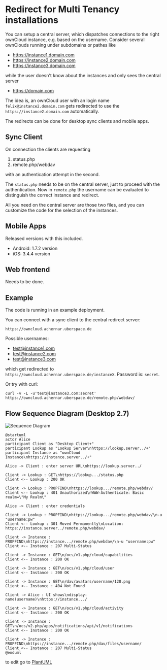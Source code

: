 # Redirect for Multi Tenancy installations

You can setup a central server, which dispatches connections to the right ownCloud instance, e.g. based on the username.
Consider several ownClouds running under subdomains or pathes like

* https://instance1.domain.com
* https://instance2.domain.com
* https://instance3.domain.com

while the user doesn't know about the instances and only sees the central server

* https://domain.com

The idea is, an ownCloud user with an login name ```felix@instance2.domain.com``` gets redirected to use the  ```https://instance2.domain.com``` automatically.

The redirects can be done for desktop sync clients and mobile apps.

## Sync Client

On connection the clients are requesting

1. status.php
2. remote.php/webdav

with an authentication attempt in the second.

The ```status.php``` needs to be on the central server, just to proceed with the authentication.
Now in ```remote.php``` the username can be evaluated to distinguish the correct instance and redirect.

All you need on the central server are those two files, and you can customize the code for the selection of the instances.

##  Mobile Apps

Released versions with this included.
* Android: 1.7.2 version
* iOS: 3.4.4 version

## Web frontend

Needs to be done.

## Example

The code is running in an example deployment.

You can connect with a sync client to the central redirect server: 

```
https://owncloud.achernar.uberspace.de
```

Possible usernames:

* test@instance1.com
* test@instance2.com
* test@instance3.com

which get redirected to ```https://owncloud.achernar.uberspace.de/instanceX```.
Password is: ```secret```.

Or try with curl:

```
curl -v -L -u'test@instance3.com:secret' https://owncloud.achernar.uberspace.de/remote.php/webdav/
```

## Flow Sequence Diagram (Desktop 2.7)

![Sequence Diagram](http://www.plantuml.com/plantuml/png/hPBHRzem4CRV-IjEF6sQWe4XROgsgLsxJcZG8Zh4IrwkpdLOTMpBTeBONp_7a1MsCBMiB-1ykllTPzztvZnQNnQoWznh2-TISEgOe0ak32eF5r9G-4C7tKjo3rwRdVIcUr0tqVgXDB5kTxmbMv7DrCfxurB6P9HxBigz7li3C5REe-8K4NgjBgGkyz_g8qRib0DG9ng7v5FZDuNmInQsHR2OJuuRwNHsJQ5zvps5hr--_zKHQiDiNxgUMPccwKEIF7OD-tsu-TOAdCrlPbVZwyisggL2UwgfR4rtELQibJxg3s2XiFGhRSLFoZErN2wJy_0TIWL7JobyHYSuM49PVCowqmtCwsFsZoVYblAw7wLx0UEPIahebewime9Ii-wsNkLjkCfKLvJ3Z6o1AXJ8JQOccgCNMgLmTDqjC_TjDu5fDTx0Jh6-1nxsty6qb5uajp4EH-R7237D7Qi6SGwl8yqu6hmJKdX1xkY06ADdOMlVf-Fg-sE57grZpGkmmV1zpwWVHwYZ_WYkjOShNQfy7xuDMWgBCRYLNhjCvS8PYPkafhvgyA_Rz_AyMoFteX9-yvyFEOn8DCOnfRsu5ziOkY29CF1GF6NMKxCO5t4l9EsjuQafF2ELbuNy1G00)

```plantuml
@startuml
actor Alice
participant Client as "Desktop Client+"
participant Lookup as "Lookup Server\nhttps://lookup.server../+"
participant Instance as "ownCloud Instance\nhttps://instance.server../+"

Alice -> Client : enter server URL\nhttps://lookup.server../

Client -> Lookup : GET\nhttps://lookup.../status.php
Client <-- Lookup : 200 OK

Client -> Lookup : PROPFIND\nhttps://lookup.../remote.php/webdav/
Client <-- Lookup : 401 Unauthorized\nWWW-Authenticate: Basic realm=\"My Realm\"

Alice -> Client : enter credentials

Client -> Lookup : PROPFIND\nhttps://lookup.../remote.php/webdav/\n-u "username:pw"
Client <-- Lookup : 301 Moved Permanently\nLocation: https://instance.server../remote.php/webdav/

Client -> Instance : PROPFIND\nhttps://instance.../remote.php/webdav/\n-u "username:pw"
Client <-- Instance : 207 Multi-Status

Client -> Instance : GET\n/ocs/v1.php/cloud/capabilities
Client <-- Instance : 200 OK

Client -> Instance : GET\n/ocs/v1.php/cloud/user
Client <-- Instance : 200 OK

Client -> Instance : GET\n/dav/avatars/username/128.png
Client <-- Instance : 404 Not Found

Client -> Alice : UI shows\ndisplay-name(username)\nhttps://instance.../

Client -> Instance : GET\n/ocs/v1.php/cloud/activity
Client <-- Instance : 200 OK

Client -> Instance : GET\n/ocs/v2.php/apps/notifications/api/v1/notifications
Client <-- Instance : 200 OK

Client -> Instance : PROPFIND\nhttps://instance.../remote.php/dav/files/username/
Client <-- Instance : 207 Multi-Status
@enduml
```

to edit go to [PlantUML](http://www.plantuml.com/plantuml/uml/hPBHRzem4CRV-IjEF6sQWe4XROgsgLsxJcZG8Zh4IrwkpdLOTMpBTeBONp_7a1MsCBMiB-1ykllTPzztvZnQNnQoWznh2-TISEgOe0ak32eF5r9G-4C7tKjo3rwRdVIcUr0tqVgXDB5kTxmbMv7DrCfxurB6P9HxBigz7li3C5REe-8K4NgjBgGkyz_g8qRib0DG9ng7v5FZDuNmInQsHR2OJuuRwNHsJQ5zvps5hr--_zKHQiDiNxgUMPccwKEIF7OD-tsu-TOAdCrlPbVZwyisggL2UwgfR4rtELQibJxg3s2XiFGhRSLFoZErN2wJy_0TIWL7JobyHYSuM49PVCowqmtCwsFsZoVYblAw7wLx0UEPIahebewime9Ii-wsNkLjkCfKLvJ3Z6o1AXJ8JQOccgCNMgLmTDqjC_TjDu5fDTx0Jh6-1nxsty6qb5uajp4EH-R7237D7Qi6SGwl8yqu6hmJKdX1xkY06ADdOMlVf-Fg-sE57grZpGkmmV1zpwWVHwYZ_WYkjOShNQfy7xuDMWgBCRYLNhjCvS8PYPkafhvgyA_Rz_AyMoFteX9-yvyFEOn8DCOnfRsu5ziOkY29CF1GF6NMKxCO5t4l9EsjuQafF2ELbuNy1G00)
